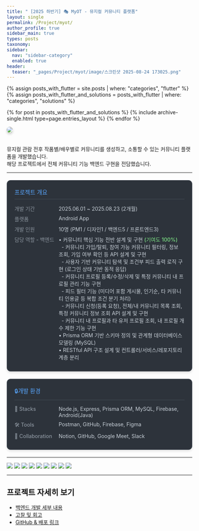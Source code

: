 ```yaml
---
title: " [2025 하반기] 🎭 MyOT - 뮤지컬 커뮤니티 플랫폼"
layout: single
permalink: /Project/myot/
author_profile: true
sidebar_main: true
types: posts
taxonomy:
sidebar:
  nav: "sidebar-category"
  enabled: true
header:
  teaser: "_pages/Project/myot/image/스크린샷 2025-08-24 173025.png"
---
```


{% assign posts_with_flutter = site.posts | where: "categories", "flutter" %}
{% assign posts_with_flutter_and_solutions = posts_with_flutter | where: "categories", "solutions" %}

{% for post in posts_with_flutter_and_solutions %}
  {% include archive-single.html type=page.entries_layout %}
{% endfor %}


<img src="/_pages/Project/myot/image/MyOT.png" style="border-radius: 12px; box-shadow: 0 4px 6px rgba(0,0,0,0.2); margin-bottom: 20px;" />

뮤지컬 관람 전후 작품별/배우별로 커뮤니티를 생성하고, 소통할 수 있는 커뮤니티 플랫폼을 개발했습니다.  
해당 프로젝트에서 전체 커뮤니티 기능 백엔드 구현을 전담했습니다.

---

<style>
.info-container {
  margin: 20px 0;
  padding: 20px;
  background: #2d333b;
  border-radius: 10px;
  border: 1px solid #444c56;
  box-shadow: 0 4px 6px rgba(0, 0, 0, 0.1);
}

.info-title {
  font-size: 1.1em;
  color: #58a6ff;
  margin-bottom: 15px;
  border-bottom: 1px solid #444c56;
  padding-bottom: 8px;
}

.info-row {
  display: flex;
  margin: 8px 0;
  align-items: flex-start;
}

.info-label {
  min-width: 120px;
  color: #8b949e;
  font-weight: 500;
}

.info-value {
  color: #c9d1d9;
  flex: 1;
}

.highlight {
  color: #7ee787;
  font-weight: 500;
}
</style>

<div class="info-container">
  <div class="info-title">프로젝트 개요</div>
  <div class="info-row">
    <span class="info-label">개발 기간</span>
    <span class="info-value">2025.06.01 ~ 2025.08.23 (2개월)</span>
  </div>
  <div class="info-row">
    <span class="info-label">플랫폼</span>
    <span class="info-value">Android App</span>
  </div>
  <div class="info-row">
    <span class="info-label">개발 인원</span>
    <span class="info-value">10명 (PM1 / 디자인1 / 백엔드5 / 프론트엔드3)</span>
  </div>
  <div class="info-row">
  <span class="info-label">담당 역할 - 백엔드</span>
  <span class="info-value">
    • 커뮤니티 핵심 기능 전반 설계 및 구현 <span class="highlight">(기여도 100%)</span><br>
    &nbsp;&nbsp;- 커뮤니티 가입/탈퇴, 참여 가능 커뮤니티 필터링, 정보 조회, 가입 여부 확인 등 API 설계 및 구현<br>
    &nbsp;&nbsp;- 사용자 기반 커뮤니티 탐색 및 조건부 피드 출력 로직 구현 (로그인 상태 기반 동적 응답)<br>
    &nbsp;&nbsp;- 커뮤니티 프로필 등록/수정/삭제 및 특정 커뮤니티 내 프로필 관리 기능 구현<br>
    &nbsp;&nbsp;- 피드 필터 기능 (미디어 포함 게시물, 인기순, 타 커뮤니티 인용글 등 복합 조건 분기 처리)<br>
    &nbsp;&nbsp;- 커뮤니티 신청(등록 요청), 전체/내 커뮤니티 목록 조회, 특정 커뮤니티 정보 조회 API 설계 및 구현<br>
    &nbsp;&nbsp;- 커뮤니티 내 프로필과 타 유저 프로필 조회, 내 프로필 개수 제한 기능 구현<br>
    • Prisma ORM 기반 스키마 정의 및 관계형 데이터베이스 모델링 (MySQL)<br>
    • RESTful API 구조 설계 및 컨트롤러/서비스/레포지토리 계층 분리<br>
  </span>
</div>
</div>

<div class="info-container">
  <div class="info-title">🔒개발 환경</div>
  <div class="info-row">
    <span class="info-label">🚀 Stacks</span>
    <span class="info-value">Node.js, Express, Prisma ORM, MySQL, Firebase, Android(Java)</span>
  </div>
  <div class="info-row">
    <span class="info-label">🛠 Tools</span>
    <span class="info-value">Postman, GitHub, Firebase, Figma</span>
  </div>
  <div class="info-row">
    <span class="info-label">👥 Collaboration</span>
    <span class="info-value">Notion, GitHub, Google Meet, Slack</span>
  </div>
</div>

---

<img src="https://raw.githubusercontent.com/park-hoyeon/park-hoyeon.github.io/master/_pages/Project/myot/image/스크린샷 2025-08-24 172917.png"> 
<img src="https://raw.githubusercontent.com/park-hoyeon/park-hoyeon.github.io/master/_pages/Project/myot/image/스크린샷 2025-08-24 172932.png"> 
<img src="https://raw.githubusercontent.com/park-hoyeon/park-hoyeon.github.io/master/_pages/Project/myot/image/스크린샷 2025-08-24 172944.png"> 
<img src="https://raw.githubusercontent.com/park-hoyeon/park-hoyeon.github.io/master/_pages/Project/myot/image/스크린샷 2025-08-24 172954.png"> 
<img src="https://raw.githubusercontent.com/park-hoyeon/park-hoyeon.github.io/master/_pages/Project/myot/image/스크린샷 2025-08-24 173005.png"> 
<img src="https://raw.githubusercontent.com/park-hoyeon/park-hoyeon.github.io/master/_pages/Project/myot/image/스크린샷 2025-08-24 173014.png"> 
<img src="https://raw.githubusercontent.com/park-hoyeon/park-hoyeon.github.io/master/_pages/Project/myot/image/스크린샷 2025-08-24 173025.png"> 
<img src="https://raw.githubusercontent.com/park-hoyeon/park-hoyeon.github.io/master/_pages/Project/myot/image/스크린샷 2025-08-24 173034.png"> 
<img src="https://raw.githubusercontent.com/park-hoyeon/park-hoyeon.github.io/master/_pages/Project/myot/image/스크린샷 2025-08-24 173043.png">  

---

## 프로젝트 자세히 보기

-  [백엔드 개발 세부 내용](/project-musical/backend-details)
-  [고찰 및 회고](/project-musical/reflection/)
-  [GitHub & 배포 링크](https://github.com/MyOT25/Backend)
